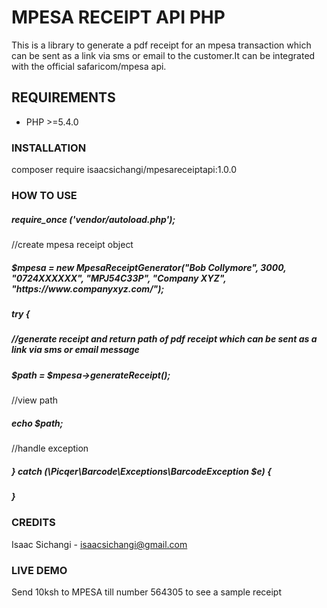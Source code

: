 <h1>MPESA RECEIPT API PHP</h1>

This is a library to generate a pdf receipt for an mpesa transaction which can be sent as a link via sms or email to the customer.It can be integrated with the official safaricom/mpesa api.

<h2>REQUIREMENTS</h2>

* PHP >=5.4.0

<h3>INSTALLATION</h3>

composer require isaacsichangi/mpesareceiptapi:1.0.0

<h3> HOW TO USE </h3>

<h5>require_once ('vendor/autoload.php');</h5>

//create mpesa receipt object
<h5>$mpesa = new MpesaReceiptGenerator("Bob Collymore", 3000, "0724XXXXXX", "MPJ54C33P", "Company XYZ", "https://www.companyxyz.com/");</h5>

<h5>try {<h5>

<p>  //generate receipt and return path of pdf receipt which can be sent as a link via sms or email message</p>
 <h5> $path = $mpesa->generateReceipt();</h5>


<p>//view path</p>
<h5> echo $path;</h5>

<p>//handle exception</p>
<h5>} catch (\Picqer\Barcode\Exceptions\BarcodeException $e) {</h5>


<h5>} </h5>

<h3>CREDITS</h3>

Isaac Sichangi - isaacsichangi@gmail.com

<h3>LIVE DEMO</h3>

Send 10ksh to MPESA till number 564305 to see a sample receipt
